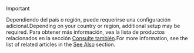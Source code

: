 > [!IMPORTANT]
> <span data-ttu-id="7dbca-101">Dependiendo del país o región, puede requerirse una configuración adicional.</span><span class="sxs-lookup"><span data-stu-id="7dbca-101">Depending on your country or region, additional setup may be required.</span></span> <span data-ttu-id="7dbca-102">Para obtener más información, vea la lista de productos relacionados en la sección [Consulte también](#see-also).</span><span class="sxs-lookup"><span data-stu-id="7dbca-102">For more information, see the list of related articles in the [See Also](#see-also) section.</span></span>  